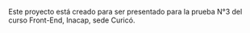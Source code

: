 Este proyecto está creado para ser presentado para la prueba N°3 del curso Front-End, Inacap, sede Curicó.
